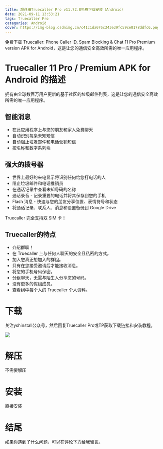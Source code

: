 ```yaml
---
title: 超详细Truecaller Pro v11.72.8免费下载安装（Android）
date: 2021-09-11 13:53:21
tags: Truecaller Pro
categories: Android
cover: https://img-blog.csdnimg.cn/c41c1da676c343e39fc59ce0178ddfc6.png
---
```


免费下载 Truecaller: Phone Caller ID, Spam Blocking & Chat 11 Pro Premium v​​ersion APK for Android，这是让您的通信安全高效所需的唯一应用程序。

# Truecaller 11 Pro / Premium APK for Android 的描述
拥有由全球数百万用户更新的基于社区的垃圾邮件列表，这是让您的通信安全高效所需的唯一应用程序。

## 智能消息
- 在此应用程序上与您的朋友和家人免费聊天
- 自动识别每条未知短信
- 自动阻止垃圾邮件和电话营销短信
- 按名称和数字系列块

## 强大的拨号器
- 世界上最好的来电显示将识别任何给您打电话的人
- 阻止垃圾邮件和电话推销员
- 在通话记录中查看未知号码的名称
- 通话录音 - 记录重要的电话并将其保存到您的手机
- Flash 消息 - 快速与您的朋友分享位置、表情符号和状态
- 将通话记录、联系人、消息和设置备份到 Google Drive

Truecaller 完全支持双 SIM 卡！
## Truecaller的特点
- 介绍群聊！
- 在 Truecaller 上与任何人聊天的安全且私密的方式。
- 加入您真正想加入的群组。
- 只有在您接受邀请后才能接收消息。
- 将您的手机号码保密。
- 分组聊天，无需与陌生人分享您的号码。
- 没有更多的假组成员。
- 查看组中每个人的 Truecaller 个人资料。

# 下载
关注yshinstall公众号，然后回复Truecaller Pro或TP获取下载链接和安装教程。

![](https://img-blog.csdnimg.cn/f824f9d6c4ca40549a3d02de1938c17c.jpg#pic_center)

# 解压
不需要解压

# 安装
直接安装
# 结尾
如果你遇到了什么问题，可以在评论下方给我留言。
